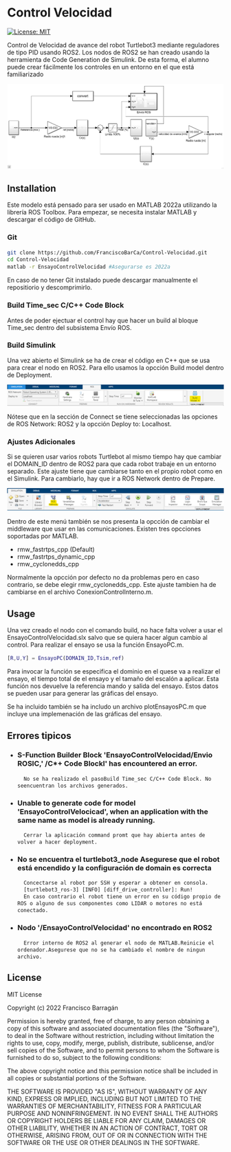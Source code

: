 # Control Velocidad

[![License: MIT](https://img.shields.io/badge/License-MIT-yellow.svg)](https://opensource.org/licenses/MIT)

Control de Velocidad de avance del robot Turtlebot3 mediante reguladores de tipo PID usando ROS2. Los nodos de ROS2 se han creado usando la herramienta de Code Generation de Simulink. De esta forma, el alumno puede crear fácilmente los controles en un entorno en el que está familiarizado

![Vista general del modelo](docs/model-overview.png)

## Installation

Este modelo está pensado para ser usado en MATLAB 2022a utilizando la librería ROS Toolbox.
Para empezar, se necesita instalar MATLAB y descargar el código de GitHub.

### Git

```bash
git clone https://github.com/FranciscoBarCa/Control-Velocidad.git
cd Control-Velocidad
matlab -r EnsayoControlVelocidad #Asegurarse es 2022a
```

En caso de no tener Git instalado puede descargar manualmente el repositiorio y descomprimirlo.

### Build Time_sec C/C++ Code Block

Antes de poder ejectuar el control hay que hacer un build al bloque Time_sec dentro del subsistema Envío ROS.

### Build Simulink

Una vez abierto el Simulink se ha de crear el código en C++ que se usa para crear el nodo en ROS2.
Para ello usamos la opcción Build model dentro de Deployment.

![Posición del botón build](docs/build-ribbon.png)

Nótese que en la sección de Connect se tiene seleccionadas las opciones de ROS Network: ROS2 y la opcción Deploy to: Localhost.

### Ajustes Adicionales

Si se quieren usar varios robots Turtlebot al mismo tiempo hay que cambiar el DOMAIN_ID dentro de ROS2 para que cada robot trabaje en un entorno separado. Este ajuste tiene que cambiarse tanto en el propio robot como en el Simulink. Para cambiarlo, hay que ir a ROS Network dentro de Prepare.

![Posición del botón build](docs/ros-ribbon.png)

Dentro de este menú también se nos presenta la opcción de cambiar el middleware que usar en las comunicaciones. Existen tres opcciones soportadas por MATLAB.

- rmw_fastrtps_cpp (Default)
- rmw_fastrtps_dynamic_cpp
- rmw_cyclonedds_cpp

Normalmente la opcción por defecto no da problemas pero en caso contrario, se debe elegir rmw_cyclonedds_cpp. Este ajuste tambien ha de cambiarse en el archivo ConexionControlInterno.m.

## Usage

Una vez creado el nodo con el comando build, no hace falta volver a usar el EnsayoControlVelocidad.slx salvo que se quiera hacer algun cambio al control.
Para realizar el ensayo se usa la función EnsayoPC.m.

```MATLAB
[R,U,Y] = EnsayoPC(DOMAIN_ID,Tsim,ref)
```

Para invocar la función se especifica el dominio en el quese va a realizar el ensayo, el tiempo total de el ensayo y el tamaño del escalón a aplicar.
Esta función nos devuelve la referencia mando y salida del ensayo.
Estos datos se pueden usar para generar las gráficas del ensayo.

Se ha incluido también se ha includo un archivo plotEnsayosPC.m que incluye una implemenación de las gráficas del ensayo.

## Errores tipicos

- ### S-Function Builder Block 'EnsayoControIVeIocidad/Envio ROSIC,' /C\*+ Code Blockl' has encountered an error.
        No se ha realizado el pasoBuild Time_sec C/C++ Code Block. No seencuentran los archivos generados.
- ### Unable to generate code for model 'EnsayoControIVeIocicad', when an application with the same name as model is already running.
        Cerrar la aplicación command promt que hay abierta antes de volver a hacer deployment.
- ### No se encuentra el turtlebot3_node Asegurese que el robot está encendido y la configuración de domain es correcta
        Concectarse al robot por SSH y esperar a obtener en consola.
        [turtlebot3_ros-3] [INFO] [diff_drive_controller]: Run!
        En caso contrario el robot tiene un error en su código propio de ROS o alguno de sus componentes como LIDAR o motores no está conectado.
- ### Nodo '/EnsayoControlVelocidad' no encontrado en ROS2
        Error interno de ROS2 al generar el nodo de MATLAB.Reinicie el ordenador.Asegurese que no se ha cambiado el nombre de ningun archivo.

## License

MIT License

Copyright (c) 2022 Francisco Barragán

Permission is hereby granted, free of charge, to any person obtaining a copy
of this software and associated documentation files (the "Software"), to deal
in the Software without restriction, including without limitation the rights
to use, copy, modify, merge, publish, distribute, sublicense, and/or sell
copies of the Software, and to permit persons to whom the Software is
furnished to do so, subject to the following conditions:

The above copyright notice and this permission notice shall be included in all
copies or substantial portions of the Software.

THE SOFTWARE IS PROVIDED "AS IS", WITHOUT WARRANTY OF ANY KIND, EXPRESS OR
IMPLIED, INCLUDING BUT NOT LIMITED TO THE WARRANTIES OF MERCHANTABILITY,
FITNESS FOR A PARTICULAR PURPOSE AND NONINFRINGEMENT. IN NO EVENT SHALL THE
AUTHORS OR COPYRIGHT HOLDERS BE LIABLE FOR ANY CLAIM, DAMAGES OR OTHER
LIABILITY, WHETHER IN AN ACTION OF CONTRACT, TORT OR OTHERWISE, ARISING FROM,
OUT OF OR IN CONNECTION WITH THE SOFTWARE OR THE USE OR OTHER DEALINGS IN THE
SOFTWARE.
